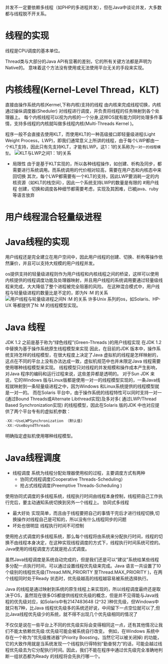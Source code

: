 并发不一定要依赖多线程（如PHP的多进程并发），但在Java中谈论并发，大多数都与线程脱不开关系。
# 线程的实现
线程是CPU调度的基本单位。

Thread类与大部分的Java API有显著的差别，它的所有关键方法都是声明为Native的。
意味着这个方法没有使用或无法使用平台无关的手段来实现。
# 内核线程(Kernel-Level Thread，KLT)
直接由操作系统内核(Kermel,下称内核)支持的线程
由内核来完成线程切换，内核通过操纵调度器(Sheduler) 对线程进行调度，并负责将线程的任务映射到各个处理器上。
每个内核线程可以视为内核的一个分身,这样OS就有能力同时处理多件事情，支持多线程的内核就叫做多线程内核(Multi-Threads Kernel )。

程序一般不会直接去使用KLT，而使用KLT的一种高级接口即轻量级进程(Light Weight Process，LWP)，即我们通常意义上所讲的线程，由于每个LWP都由一个KLT支持，因此只有先支持KLT，才能有LWP。这1：1的关系称为`一对一的线程模型`。
![KLT与LWP之间1：1的关系](https://img-blog.csdnimg.cn/img_convert/0e73bbc9abbaf006ede71ad793a18f7e.png)
- 局限性
由于是基于KLT实现的，所以各种线程操作，如创建、析构及同步，都需要进行系统调用。而系统调用的代价相对较高，需要在用户态和内核态中来回切换
其次，每个LWP都需要有一个KLT的支持，因此LWP要消耗一定的内核资源（如KLT的栈空间），因此一个系统支持LWP的数量是有限的
#用户线程
创建，切换和调度各种细节都需要考虑，实现及其困难，已被java、ruby等语言放弃
# 用户线程混合轻量级进程

# Java线程的实现
用户线程还是完全建立在用户空间中，因此用户线程的创建、切换、析构等操作依然廉价，并且可以支持大规模的用户线程并发。

os提供支持的轻量级进程则作为用户线程和内核线程之间的桥梁，这样可以使用内核提供的线程调度功能及处理器映射，并且用户线程的系统调用要通过轻量级线程来完成，大大降低了整个进程被完全阻塞的风险。
在这种混合模式中，用户线程与轻量级进程的数量比是不定的，即为N :M 的关系
![用户线程与轮量级进程之间N :M 的关系](https://img-blog.csdnimg.cn/img_convert/357820c4bfd3f180b02e36d2fed85e13.png)
许多Unix 系列的os，如Solaris、HP-UX 等都提供了N: M 的线程模型实现。
# Java 线程
JDK 1.2 之前是基于称为“绿色线程”(Green-Threads )的用户线程实现
在JDK 1.2 中替换为基于操作系统原生线程模型来实现
因此，在目前的JDK 版本中，操作系统支持怎样的线程模型，在很大程度上决定了Java 虚拟机的线程是怎样映射的，这点在不同的平台上没有办法达成一致，虚拟机规范中也并未限定Java 线程需要使用哪种线程模型来实现。
线程模型只对线程的并发规模和操作成本产生影响，对Java 程序的编码和运行过程来说，这些差异都是透明的。
对于Sun JDK 来说，它的Windows 版与Linux版都是使用一对一的线程模型实现的，一条Java线程就映射到一条轻量级进程之中，因为Windows 和Linux系统提供的线程模型就是一对一的。
而在Solaris 平台中，由于操作系统的线程特性可以同时支持一对一(通过Bound
Threads或Alternate Libthread实现)及多对多( 通过LWP/Thread Based Synchronization实现) 的线程模型，因此在Solaris 版的JDK 中也对应提供了两个平台专有的虚拟机参数：
```java
-XX:+UseLWPSynchronization （默认值) 
-XX:+UseBoyndThreads
```

明确指定虚拟机使用哪种线程模型。
# Java线程调度
- 线程调度
系统为线程分配处理器使用权的过程，主要调度方式有两种
  - 协同式线程调度(Cooperative Threads-Scheduling）
  - 抢占式线程调度(Preemptive Threads-Scheduling )

使用协同式调度的多线程系统，线程执行时间由线程本身控制，线程把自己工作执行完后，要主动通知系统切换到另外一个线程上。
协同式多线程
- 最大好处
实现简单，而且由于线程要把自己的事情干完后才进行线程切换,切换操作对线程自己是可知的，所以没有什么线程同步的问题
- 坏处也很明显
 线程执行时间不可控制

使用抢占式调度的多线程系统，那么每个线程将由系统来分配执行时间，线程的切换不由线程本身决定，在这种实现线程调度的方式下，线程执行时间系统可控的。Java使用的线程调度方式就是抢占式调度。

虽然Java线程调度是系统自动完成的，但是我们还是可以“建议”系统给某些线程多分配一点执行时间，可以通过设置线程优先级来完成。Java 语言一共设置了10个级别的线程优先级(Thread.MIN_PRIORITY 至Thread.MAX_PRIORITY )，在两个线程同时处于Ready 状态时，优先级越高的线程越容易被系统选择执行。

Java 的线程是通过映射到系统的原生线程上来实现的，所以线程调度最终还是取决于OS，虽然现在很多OS都提供线程优先级的概念，但是并不见得能与Java线程的优先级对应，如Solaris中有2147483648 (2^32 )种优先级，但Windows中就只有7种，比Java 线程优先级多的系统还好说，中间留下一点空位就可以了,但比Java线程优先级少的系统，就不得不出现几个优先级相同的情况了

不仅仅是说在一些平台上不同的优先级实际会变得相同这一点，还有其他情况让我们不能太依赖优先级:优先级可能会被系统自行改变。
例如，在Windows 系统中存在一个称为“优先级推进器”(Priority Boosting，当然它可以被关闭掉) 的功能，它的大致作用就是当系统发现一个线程执行得特别“勤奋努力”的话，可能会越过线程优先级去为它分配执行时间。因此，我们不能在程序中通过优先级完全准确地判断一组状态都为Ready 的线程将会先执行哪一个。